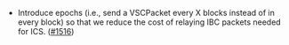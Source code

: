 - Introduce epochs (i.e., send a VSCPacket every X blocks instead of in every
  block) so that we reduce the cost of relaying IBC packets needed for ICS.
  ([\#1516](https://github.com/cosmos/interchain-security/pull/1516))